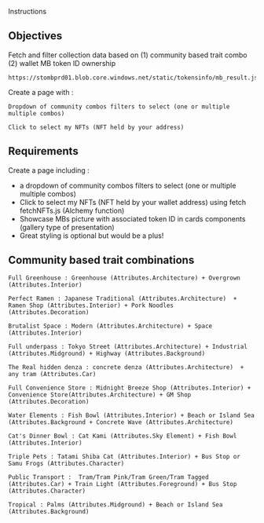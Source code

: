Instructions

## Objectives

Fetch and filter collection data based on (1) community based trait combo (2) wallet MB token ID ownership

``` url to fetch
https://stombprd01.blob.core.windows.net/static/tokensinfo/mb_result.json
```

Create a page with :
``` 
Dropdown of community combos filters to select (one or multiple multiple combos)
```
``` 
Click to select my NFTs (NFT held by your address)
``` 


## Requirements

Create a page including :

- a dropdown of community combos filters to select (one or multiple multiple combos)
- Click to select my NFTs (NFT held by your wallet address) using fetch fetchNFTs.js (Alchemy function)
- Showcase MBs picture with associated token ID in cards components (gallery type of presentation)
- Great styling is optional but would be a plus!

## Community based trait combinations



``` 
Full Greenhouse : Greenhouse (Attributes.Architecture) + Overgrown (Attributes.Interior)

Perfect Ramen : Japanese Traditional (Attributes.Architecture)  + Ramen Shop (Attributes.Interior) + Pork Noodles (Attributes.Decoration)

Brutalist Space : Modern (Attributes.Architecture) + Space (Attributes.Interior)  

Full underpass : Tokyo Street (Attributes.Architecture) + Industrial (Attributes.Midground) + Highway (Attributes.Background) 

The Real hidden denza : concrete denza (Attributes.Architecture)  + any tram (Attributes.Car) 

Full Convenience Store : Midnight Breeze Shop (Attributes.Interior) + Convenience Store(Attributes.Architecture) + GM Shop (Attributes.Decoration) 

Water Elements : Fish Bowl (Attributes.Interior) + Beach or Island Sea (Attributes.Background + Concrete Wave (Attributes.Architecture) 

Cat's Dinner Bowl : Cat Kami (Attributes.Sky Element) + Fish Bowl (Attributes.Interior) 

Triple Pets : Tatami Shiba Cat (Attributes.Interior) + Bus Stop or Samu Frogs (Attributes.Character) 

Public Transport :  Tram/Tram Pink/Tram Green/Tram Tagged (Attributes.Car) + Train Light (Attributes.Foreground) + Bus Stop (Attributes.Character) 

Tropical : Palms (Attributes.Midground) + Beach or Island Sea (Attributes.Background)
``` 
